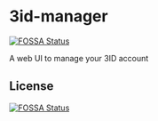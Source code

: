 # 3id-manager
[![FOSSA Status](https://app.fossa.com/api/projects/git%2Bgithub.com%2Fceramicstudio%2F3id-manager.svg?type=shield)](https://app.fossa.com/projects/git%2Bgithub.com%2Fceramicstudio%2F3id-manager?ref=badge_shield)

A web UI to manage your 3ID account


## License
[![FOSSA Status](https://app.fossa.com/api/projects/git%2Bgithub.com%2Fceramicstudio%2F3id-manager.svg?type=large)](https://app.fossa.com/projects/git%2Bgithub.com%2Fceramicstudio%2F3id-manager?ref=badge_large)